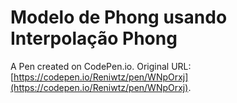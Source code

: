 # Modelo de Phong usando Interpolação Phong

A Pen created on CodePen.io. Original URL: [https://codepen.io/Reniwtz/pen/WNpOrxj](https://codepen.io/Reniwtz/pen/WNpOrxj).

